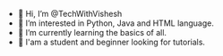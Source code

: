 - 👋 Hi, I’m @TechWithVishesh
- 👀 I’m interested in Python, Java and HTML language.
- 🌱 I’m currently learning the basics of all.
- 💞️ I'am a student and beginner looking for tutorials.

<!---
TechWithVishesh/TechWithVishesh is a ✨ special ✨ repository because its `README.md` (this file) appears on your GitHub profile.
You can click the Preview link to take a look at your changes.
--->
